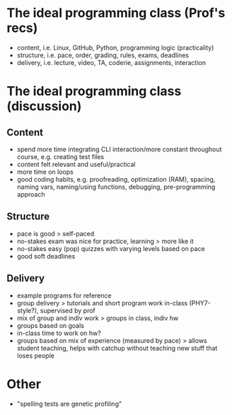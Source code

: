 # The ideal programming class (Prof's recs)
+ content, i.e. Linux, GitHub, Python, programming logic (practicality)
+ structure, i.e. pace, order, grading, rules, exams, deadlines
+ delivery, i.e. lecture, video, TA, coderie, assignments, interaction

# The ideal programming class (discussion)

## Content
+ spend more time integrating CLI interaction/more constant
  throughout course, e.g. creating test files
+ content felt relevant and useful/practical
+ more time on loops
+ good coding habits, e.g. proofreading, optimization (RAM), spacing,
  naming vars, naming/using functions, debugging, pre-programming approach

## Structure
+ pace is good > self-paced
+ no-stakes exam was nice for practice, learning > more like it
+ no-stakes easy (pop) quizzes with varying levels based on pace
+ good soft deadlines

## Delivery
+ example programs for reference
+ group delivery > tutorials and short program work in-class (PHY7-style?),
  supervised by prof
+ mix of group and indiv work > groups in class, indiv hw
+ groups based on goals
+ in-class time to work on hw?
+ groups based on mix of experience (measured by pace) > allows student teaching,
  helps with catchup without teaching new stuff that loses people

# Other
+ "spelling tests are genetic profiling"